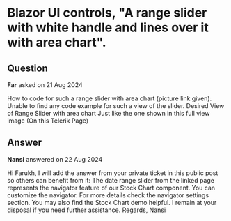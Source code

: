 # Blazor UI controls, "A range slider with white handle and lines over it with area chart".

## Question

**Far** asked on 21 Aug 2024

How to code for such a range slider with area chart (picture link given). Unable to find any code example for such a view of the slider. Desired View of Range Slider with area chart Just like the one shown in this full view image (On this Telerik Page)

## Answer

**Nansi** answered on 22 Aug 2024

Hi Farukh, I will add the answer from your private ticket in this public post so others can benefit from it: The date range slider from the linked page represents the navigator feature of our Stock Chart component. You can customize the navigator. For more details check the navigator settings section. You may also find the Stock Chart demo helpful. I remain at your disposal if you need further assistance. Regards, Nansi
